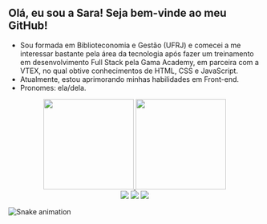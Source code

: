 ## Olá, eu sou a Sara! Seja bem-vinde ao meu GitHub!

- Sou formada em Biblioteconomia e Gestão (UFRJ) e comecei a me interessar bastante pela área da tecnologia após fazer um treinamento em desenvolvimento Full Stack pela Gama Academy, em parceira com a VTEX, no qual obtive conhecimentos de HTML, CSS e JavaScript.
- Atualmente, estou aprimorando minhas habilidades em Front-end.
- Pronomes: ela/dela.

<div align="center">
  <a href="https://github-readme-stats.vercel.app/api?username=saralopescorrea">
  <img height="180em" src="https://github-readme-stats.vercel.app/api?username=saralopescorrea&show_icons=true&theme=tokyonight&include_all_commits=true&count_private=true"/>
  <img height="180em" src="https://github-readme-stats.vercel.app/api/top-langs/?username=saralopescorrea&layout=compact&langs_count=7&theme=tokyonight"/>
</div>
 
<div align="center"> 
  <a href="https://www.linkedin.com/in/saralopescorrea"><img src="https://img.shields.io/badge/LinkedIn-0077B5?style=for-the-badge&logo=linkedin&logoColor=white" target="blank"></a>
  <a href="https://discord.gg/bGy7MJF4" target="_blank"><img src="https://img.shields.io/badge/Discord-7289DA?style=for-the-badge&logo=discord&logoColor=white" target="blank"></a>
   <a href="mailto:saralopes0203@gmail.com" target="blank"><img src="https://img.shields.io/badge/Gmail-D14836?style=for-the-badge&logo=gmail&logoColor=white" target="blank"></a>
</div>
  
![Snake animation](https://github.com/saralopescorrea/saralopescorrea/blob/output/github-contribution-grid-snake.svg)



